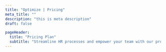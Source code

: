 ```yaml
---
title: "Optimize | Pricing"
meta_title: ""
description: "this is meta description"
draft: false

pageHeader:
  title: "Pricing Plan"
  subtitle: "Streamline HR processes and empower your team with our products. Effortlessly manage employee data, and more."
---
```

